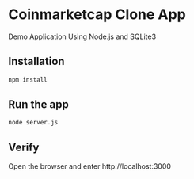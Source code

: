 # Coinmarketcap Clone App

Demo Application Using Node.js and SQLite3

## Installation

```bash
npm install
```

## Run the app

```bash
node server.js
```

## Verify
Open the browser and enter http://localhost:3000



